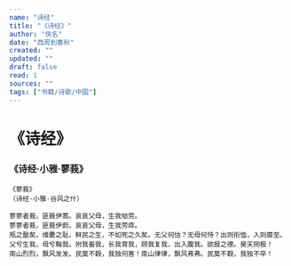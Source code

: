 ```yaml
---
name: "诗经"
title: "《诗经》"
author: "佚名"
date: "西周到春秋"
created: ""
updated: ""
draft: false
read: 1
sources: ""
tags: ["书籍/诗歌/中国"]
---
```


# 《诗经》

### 《诗经·小雅·蓼莪》

```
《蓼莪》
（诗经·小雅·谷风之什）

蓼蓼者莪，匪莪伊蒿。哀哀父母，生我劬劳。
蓼蓼者莪，匪莪伊蔚。哀哀父母，生我劳瘁。
瓶之罄矣，维罍之耻。鲜民之生，不如死之久矣。无父何怙？无母何恃？出则衔恤，入则靡至。
父兮生我，母兮鞠我。拊我畜我，长我育我，顾我复我，出入腹我。欲报之德。昊天罔极！
南山烈烈，飘风发发。民莫不穀，我独何害！南山律律，飘风弗弗。民莫不穀，我独不卒！
```
